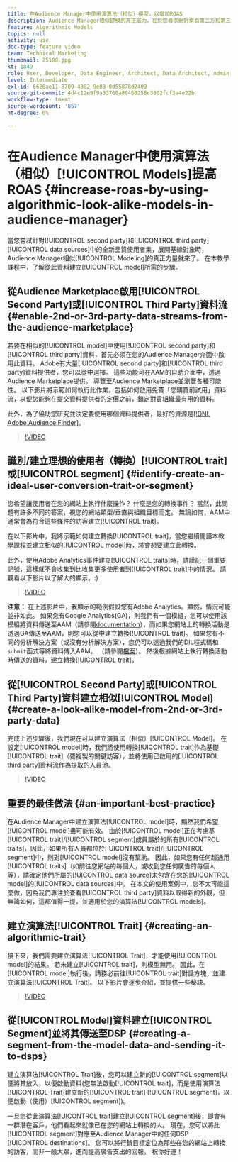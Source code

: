 ```yaml
---
title: 在Audience Manager中使用演算法（相似）模型，以增加ROAS
description: Audience Manager相似建模的真正威力，在於您尋求針對來自第二方和第三方資料來源的全新優質使用者集，擴展基準受眾。 在本教學課程中，了解從此資料建立模型的步驟。
feature: Algorithmic Models
topics: null
activity: use
doc-type: feature video
team: Technical Marketing
thumbnail: 25188.jpg
kt: 1849
role: User, Developer, Data Engineer, Architect, Data Architect, Admin, Leader
level: Intermediate
exl-id: 6626ae11-8709-4302-9e03-0d55878d2409
source-git-commit: 4d4c12e9f9a33760a89460258c3802fcf3a4e22b
workflow-type: tm+mt
source-wordcount: '857'
ht-degree: 0%

---
```


# 在Audience Manager中使用演算法（相似）[!UICONTROL Models]提高ROAS {#increase-roas-by-using-algorithmic-look-alike-models-in-audience-manager}

當您嘗試針對[!UICONTROL second party]和[!UICONTROL third party] [!UICONTROL data sources]中的全新品質使用者集，展開基線對象時，Audience Manager相似[!UICONTROL Modeling]的真正力量就來了。 在本教學課程中，了解從此資料建立[!UICONTROL model]所需的步驟。

## 從Audience Marketplace啟用[!UICONTROL Second Party]或[!UICONTROL Third Party]資料流 {#enable-2nd-or-3rd-party-data-streams-from-the-audience-marketplace}

若要在相似的[!UICONTROL model]中使用[!UICONTROL second party]和[!UICONTROL third party]資料，首先必須在您的Audience Manager介面中啟用此資料。 Adobe有大量[!UICONTROL second party]和[!UICONTROL third party]資料提供者，您可以從中選擇。 這些功能可在AAM的自助介面中，透過Audience Marketplace提供。 導覽至Audience Marketplace並瀏覽各種可能性。 以下影片將示範如何執行此作業，包括如何啟用免費「您購買前試用」資料流，以便您能夠在提交資料提供者的定價之前，鎖定對貴組織最有用的資料。

此外，為了協助您研究並決定要使用哪個資料提供者，最好的資源是[[!DNL Adobe Audience Finder]](https://www.adobe-audience-finder.com/)。

>[!VIDEO](https://video.tv.adobe.com/v/25188/?quality=12)

## 識別/建立理想的使用者（轉換）[!UICONTROL trait]或[!UICONTROL segment] {#identify-create-an-ideal-user-conversion-trait-or-segment}

您希望讓使用者在您的網站上執行什麼操作？ 什麼是您的轉換事件？ 當然，此問題有許多不同的答案，視您的網站類型/垂直與組織目標而定。 無論如何，AAM中通常會為符合這些條件的訪客建立[!UICONTROL trait]。

在以下影片中，我將示範如何建立轉換[!UICONTROL trait]，當您繼續閱讀本教學課程並建立相似的[!UICONTROL model]時，將會想要建立此轉換。

此外，使用Adobe Analytics事件建立[!UICONTROL traits]時，請謹記一個重要記號，這樣就不會收集到比收集更多使用者到[!UICONTROL trait]中的情況。 請觀看以下影片以了解大的顯示。:)

>[!VIDEO](https://video.tv.adobe.com/v/23431/?quality=12)

**注意：** 在上述影片中，我顯示的範例假設您有Adobe Analytics。顯然，情況可能並非如此。 如果您有Google Analytics(GA)，則我們有一個模組，您可以使用該模組將資料傳送至AAM（請參閱[documentation](https://experienceleague.adobe.com/docs/audience-manager/user-guide/dil-api/dil-modules.html)），而如果您網站上的轉換活動是透過GA傳送至AAM，則您可以從中建立轉換[!UICONTROL trait]。 如果您有不同的分析解決方案（或沒有分析解決方案），您仍可以透過我們的DIL程式碼和`submit`函式等將資料傳入AAM。 （請參閱[檔案](https://experienceleague.adobe.com/docs/audience-manager/user-guide/dil-api/dil-overview.html)）。 然後根據網站上執行轉換活動時傳送的資料，建立轉換[!UICONTROL trait]。

## 從[!UICONTROL Second Party]或[!UICONTROL Third Party]資料建立相似[!UICONTROL Model] {#create-a-look-alike-model-from-2nd-or-3rd-party-data}

完成上述步驟後，我們現在可以建立演算法（相似）[!UICONTROL Model]。 在設定[!UICONTROL model]時，我們將使用轉換[!UICONTROL trait]作為基礎[!UICONTROL trait]（要複製的關鍵訪客），並將使用已啟用的[!UICONTROL third party]資料流作為提取的人員池。

>[!VIDEO](https://video.tv.adobe.com/v/25190/?quality-12)

## 重要的最佳做法 {#an-important-best-practice}

在Audience Manager中建立演算法[!UICONTROL model]時，顯然我們希望[!UICONTROL model]盡可能有效。 由於[!UICONTROL model]正在考慮基[!UICONTROL trait]/[!UICONTROL segment]成員屬於的所有[!UICONTROL traits]，因此，如果所有人員都位於[!UICONTROL trait]/[!UICONTROL segment]中，則對[!UICONTROL model]沒有幫助。 因此，如果您有任何超通用[!UICONTROL traits]（如前往您網站的每個人，或收到您任何廣告的每個人等），請確定他們所屬的[!UICONTROL data source]未包含在您的[!UICONTROL model]的[!UICONTROL data sources]中。 在本文的使用案例中，您不太可能這麼做，因為我們專注於查看[!UICONTROL third party]資料以取得新的外觀，但無論如何，這都值得一提，並適用於您的演算法[!UICONTROL models]。

## 建立演算法[!UICONTROL Trait] {#creating-an-algorithmic-trait}

接下來，我們需要建立演算法[!UICONTROL Trait]，才能使用[!UICONTROL model]的結果。 若未建立[!UICONTROL trait]，則模型無用。 因此，在[!UICONTROL model]執行後，請務必前往[!UICONTROL trait]對話方塊，並建立演算法[!UICONTROL Trait]。 以下影片會逐步介紹，並提供一些秘訣。

>[!VIDEO](https://video.tv.adobe.com/v/25191/?quality=12)

## 從[!UICONTROL Model]資料建立[!UICONTROL Segment]並將其傳送至DSP {#creating-a-segment-from-the-model-data-and-sending-it-to-dsps}

建立演算法[!UICONTROL Trait]後，您可以建立新的[!UICONTROL segment]以便將其放入，以便啟動資料(您無法啟動[!UICONTROL trait]，而是使用演算法[!UICONTROL Trait]建立新的[!UICONTROL trait] [!UICONTROL segment]，以便啟動（使用）[!UICONTROL segment])。

一旦您從此演算法[!UICONTROL trait]建立[!UICONTROL segment]後，即會有一群潛在客戶，他們看起來就像已在您的網站上轉換的人。 現在，您可以將此[!UICONTROL segment]對應至Audience Manager中的任何DSP [!UICONTROL destinations]。 您可以將行銷目標定位為那些在您的網站上轉換的訪客，而非一般大眾，進而提高廣告支出的回報。 祝你好運！
